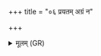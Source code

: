 +++
title = "०६ प्रयतम् अग्रं न"

+++
<details><summary>मूलम् (GR)</summary>

प्रयतम् अग्रं न हिनस्ति किं चन  
यथाकामं कृणुत सोम्यं मधु ।  
साधु यज्ञम् अहुतादो नयन्तु  
रायस्पोषा यजमानं सचन्ताम् ॥
</details>